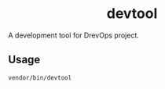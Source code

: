 <h1 align="center">devtool</h1>

A development tool for DrevOps project.


## Usage

    vendor/bin/devtool

